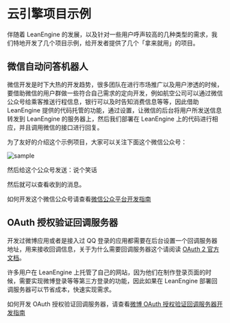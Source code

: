 # 云引擎项目示例

伴随着 LeanEngine 的发展，以及针对一些用户呼声较高的几种类型的需求，我们特地开发了几个项目示例，给开发者提供了几个「拿来就用」的项目。

## 微信自动问答机器人

微信开发是时下大热的开发趋势，很多团队在进行市场推广以及用户渗透的时候，要借助微信的用户群做一些符合自己需求的定向开发，例如航空公司可以通过微信公众号给乘客推送行程信息，银行可以及时告知消费信息等等，因此借助 LeanEngine 提供的代码托管的功能，通过设置，让微信的后台将用户所发送信息转发到 LeanEngine 的服务器上，然后我们部署在 LeanEngine 上的代码进行相应，并且调用微信的接口进行回复。

为了友好的介绍这个示例项目，大家可以关注下面这个微信公众号：

![sample](http://ac-lhzo7z96.clouddn.com/1457597962129)

然后给这个公众号发送：说个笑话

然后就可以查看收到的消息。

如何开发这个微信公众号请查看[微信公众平台开发指南](webhosting_weixin.html)

## OAuth 授权验证回调服务器

开发过微博应用或者是接入过 QQ 登录的应用都需要在后台设置一个回调服务器地址，用来接收回调信息，关于为什么需要回调服务器这个请阅读 [OAuth 2 官方文档](http://oauth.net/2/)。

许多用户在 LeanEngine 上托管了自己的网站，因为他们在制作登录页面的时候，需要实现微博登录等等第三方登录的功能，因此如果在 LeanEngine 部署回调服务器可以节省成本，快速实现需求。

如何开发 OAuth 授权验证回调服务器，请查看[微博 OAuth 授权验证回调服务器开发指南](webhosting_oauth.html)


